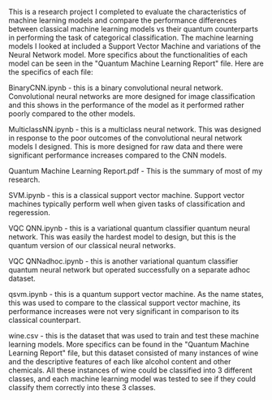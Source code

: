 This is a research project I completed to evaluate the characteristics of machine learning models 
and compare the performance differences between classical machine learning models vs their quantum 
counterparts in performing the task of categorical classification. The machine learning models I looked at 
included a Support Vector Machine and variations of the Neural Network model. More specifics about the 
functionalities of each model can be seen in the "Quantum Machine Learning Report" file. Here are the 
specifics of each file:

BinaryCNN.ipynb - this is a binary convolutional neural network. Convolutional neural networks are
more designed for image classification and this shows in the performance of the model as it performed
rather poorly compared to the other models. 

MulticlassNN.ipynb - this is a multiclass neural network. This was designed in response to the poor 
outcomes of the convolutional neural network models I designed. This is more designed for raw data and 
there were significant performance increases compared to the CNN models. 

Quantum Machine Learning Report.pdf - This is the summary of most of my research. 

SVM.ipynb - this is a classical support vector machine. Support vector machines typically perform well
when given tasks of classification and regeression.

VQC QNN.ipynb - this is a variational quantum classifier quantum neural network. This was easily the hardest
model to design, but this is the quantum version of our classical neural networks.

VQC QNNadhoc.ipynb - this is another variational quantum classifier quantum neural network but operated 
successfully on a separate adhoc dataset. 

qsvm.ipynb - this is a quantum support vector machine. As the name states, this was used to compare to the 
classical support vector machine, its performance increases were not very significant in comparison to 
its classical counterpart. 

wine.csv - this is the dataset that was used to train and test these machine learning models. More specifics
can be found in the "Quantum Machine Learning Report" file, but this dataset consisted of many instances of wine
and the descriptive features of each like alcohol content and other chemicals. All these instances of wine could 
be classified into 3 different classes, and each machine learning model was tested to see if they could classify
them correctly into these 3 classes.

